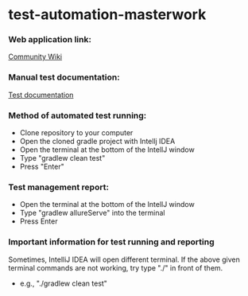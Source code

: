 # test-automation-masterwork

### Web application link:
[Community Wiki](http://test-automation-wiki2.greenfox.academy)

### Manual test documentation:
[Test documentation](https://docs.google.com/spreadsheets/d/1qGWCf2IpK-5bKLUf3cfcBtrDLPi3BzlE4_qjTqdzZg0/edit?usp=sharing)

### Method of automated test running:
- Clone repository to your computer
- Open the cloned gradle project with Intellj IDEA
- Open the terminal at the bottom of the IntellJ window
- Type "gradlew clean test"
- Press "Enter"

### Test management report:
- Open the terminal at the bottom of the IntellJ window
- Type "gradlew allureServe" into the terminal
- Press Enter

### Important information for test running and reporting

Sometimes, IntelliJ IDEA will open different terminal.
If the above given terminal commands are not working, try type "./" in front of them.
  - e.g., "./gradlew clean test"
